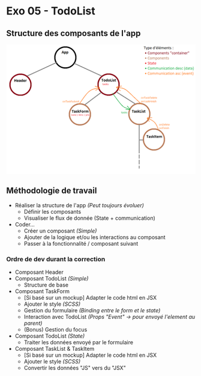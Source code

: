 # Exo 05 - TodoList

## Structure des composants de l'app
![App Structure](./doc/structure.png)

## Méthodologie de travail
- Réaliser la structure de l'app _(Peut toujours évoluer)_
    - Définir les composants
    - Visualiser le flux de donnée (State + communication)
- Coder... 
    - Créer un composant _(Simple)_
    - Ajouter de la logique et/ou les interactions au composant
    - Passer à la fonctionnalité / composant suivant

### Ordre de dev durant la correction
- Composant Header
- Composant TodoList _(Simple)_
    - Structure de base
- Composant TaskForm
    - [Si basé sur un mockup] Adapter le code html en JSX 
    - Ajouter le style _(SCSS)_
    - Gestion du formulaire _(Binding entre le form et le state)_
    - Interaction avec TodoList _(Props "Event" -> pour envoyé l'element au parent)_
    - (Bonus) Gestion du focus
- Composant TodoList _(State)_
    - Traiter les données envoyé par le formulaire
- Composant TaskList & TaskItem
    - [Si basé sur un mockup] Adapter le code html en JSX 
    - Ajouter le style _(SCSS)_
    - Convertir les données "JS" vers du "JSX"
